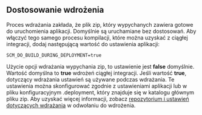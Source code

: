## <a name="deployment-customization"></a>Dostosowanie wdrożenia

Proces wdrażania zakłada, że plik zip, który wypychanych zawiera gotowe do uruchomienia aplikacji. Domyślnie są uruchamiane bez dostosowań. Aby włączyć tego samego procesu kompilacji, które można uzyskać z ciągłej integracji, dodaj następującą wartość do ustawienia aplikacji:

    SCM_DO_BUILD_DURING_DEPLOYMENT=true 

Użycie opcji wdrażania wypychania zip, to ustawienie jest **false** domyślnie. Wartość domyślna to **true** wdrożeń ciągłej integracji. Jeśli wartość **true**, dotyczący wdrażania ustawień są używane podczas wdrażania. Te ustawienia można skonfigurować zgodnie z ustawieniami aplikacji lub w pliku konfiguracyjnym .deployment, który znajduje się w katalogu głównym pliku zip. Aby uzyskać więcej informacji, zobacz [repozytorium i ustawień dotyczących wdrażania](https://github.com/projectkudu/kudu/wiki/Configurable-settings#repository-and-deployment-related-settings) w odwołaniu do wdrożenia.